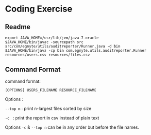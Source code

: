 Coding Exercise
===============

Readme
------


	export JAVA_HOME=/usr/lib/jvm/java-7-oracle
	$JAVA_HOME/bin/javac -sourcepath src src/com/egnyte/utils/auditreporter/Runner.java -d bin
	$JAVA_HOME/bin/java -cp bin com.egnyte.utils.auditreporter.Runner resources/users.csv resources/files.csv 

## Command Format

command format: 

`[OPTIONS] USERS_FILENAME RESOURCE_FILENAME`

Options :

`--top n` : print n-largest files sorted by size 

`-c `    : print the report in csv instead of plain text

Options `-c` & `--top n` can be in any order but before the file names.